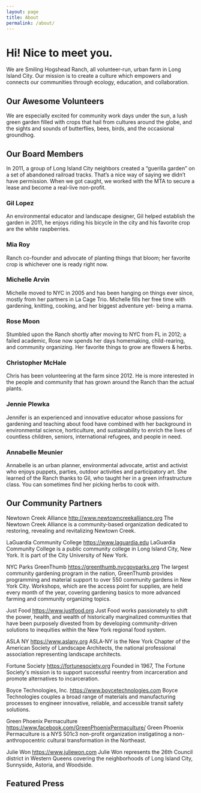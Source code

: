 ```yaml
---
layout: page
title: About
permalink: /about/
---
```

# Hi! Nice to meet you. 
We are Smiling Hogshead Ranch, all volunteer-run, urban farm in Long Island City. Our mission is to create a culture which empowers and connects our communities through ecology, education, and collaboration. 

## Our Awesome Volunteers
We are especially excited for community work days under the sun, a lush green garden filled with crops that hail from cultures around the globe, and the sights and sounds of butterflies, bees, birds, and the occasional groundhog. 

## Our Board Members
In 2011, a group of Long Island City neighbors created a “guerilla garden” on a set of abandoned railroad tracks. 
That’s a nice way of saying we didn’t have permission. When we got caught, we worked with the MTA to secure a lease and become a real-live non-profit.

### Gil Lopez
An environmental educator and landscape designer, Gil helped establish the garden in 2011, he enjoys riding his bicycle in the city and his favorite crop are the white raspberries.

### Mia Roy
Ranch co-founder and advocate of planting things that bloom; her favorite crop is whichever one is ready right now.

### Michelle Arvin
Michelle moved to NYC in 2005 and has been hanging on things ever since, mostly from her partners in La Cage Trio.  Michelle fills her free time with gardening, knitting, cooking, and her biggest adventure yet- being a mama.

### Rose Moon
Stumbled upon the Ranch shortly after moving to NYC from FL in 2012; a failed academic, Rose now spends her days homemaking, child-rearing, and community organizing. Her favorite things to grow are flowers & herbs.

### Christopher McHale
Chris has been volunteering at the farm since 2012.
He is more interested in the people and community that has grown around the Ranch than the actual plants.

### Jennie Plewka
Jennifer is an experienced and innovative educator whose passions for gardening and teaching about food have combined with her background in environmental science, horticulture, and sustainability to enrich the lives of countless children, seniors, international refugees, and people in need.

### Annabelle Meunier
Annabelle is an urban planner, environmental advocate, artist and activist who enjoys puppets, parties, outdoor activities and participatory art. She learned of the Ranch thanks to Gil, who taught her in a green infrastructure class. You can sometimes find her picking herbs to cook with.

## Our Community Partners

Newtown Creek Alliance
http://www.newtowncreekalliance.org
The Newtown Creek Alliance is a community-based organization dedicated to restoring, revealing and revitalizing Newtown Creek.

LaGuardia Community College
https://www.laguardia.edu
LaGuardia Community College is a public community college in Long Island City, New York. It is part of the City University of New York. 

NYC Parks GreenThumb
https://greenthumb.nycgovparks.org
The largest community gardening program in the nation, GreenThumb provides programming and material support to over 550 community gardens in New York City. Workshops, which are the access point for supplies, are held every month of the year, covering gardening basics to more advanced farming and community organizing topics.

Just Food
https://www.justfood.org
Just Food works passionately to shift the power, health, and wealth of historically marginalized communities that have been purposely divested from by developing community-driven solutions to inequities within the New York regional food system. 

ASLA NY
https://www.aslany.org
ASLA-NY is the New York Chapter of the American Society of Landscape Architects, the national professional association representing landscape architects. 

Fortune Society
https://fortunesociety.org
Founded in 1967, The Fortune Society's mission is to support successful reentry from incarceration and promote alternatives to incarceration.

Boyce Technologies, Inc.
https://www.boycetechnologies.com
Boyce Technologies couples a broad range of materials and manufacturing processes to engineer innovative, reliable, and accessible transit safety solutions.

Green Phoenix Permaculture
https://www.facebook.com/GreenPhoenixPermaculture/
Green Phoenix Permaculture is a NYS 501c3 non-profit organization instigatinog a non-anthropocentric cultural transformation in the Northeast.

Julie Won
https://www.juliewon.com
Julie Won represents the 26th Council district in Western Queens covering the neighborhoods of Long Island City, Sunnyside, Astoria, and Woodside.


## Featured Press
